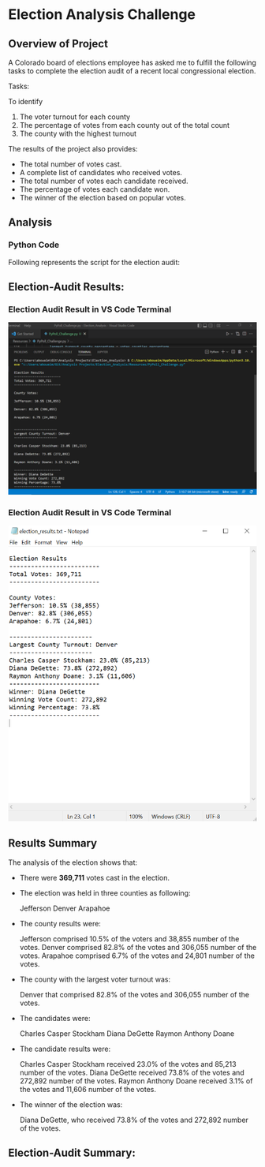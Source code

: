 # Election Analysis Challenge

## Overview of Project

A Colorado board of elections employee has asked me to fulfill the following tasks to complete the election audit of a recent local congressional election.

Tasks:

To identify

1. The voter turnout for each county
2. The percentage of votes from each county out of the total count
3. The county with the highest turnout

The results of the project also provides:

- The total number of votes cast.
- A complete list of candidates who received votes.
- The total number of votes each candidate received.
- The percentage of votes each candidate won.
- The winner of the election based on popular votes.

## Analysis

### Python Code

Following represents the script for the election audit:



## Election-Audit Results:

### Election Audit Result in VS Code Terminal

![This is an image](/Terminal_Output.png)



### Election Audit Result in VS Code Terminal

![This is an image](/election_results_write.png)


## Results Summary

The analysis of the election shows that:

- There were **369,711** votes cast in the election.

- The election was held in three counties as following:

    Jefferson
    Denver
    Arapahoe

- The county results were:

    Jefferson comprised 10.5% of the voters and 38,855 number of the votes.
    Denver comprised 82.8% of the votes and 306,055 number of the votes.
    Arapahoe comprised 6.7% of the votes and 24,801 number of the votes.
    
- The county with the largest voter turnout was:

    Denver that comprised 82.8% of the votes and 306,055 number of the votes.
    
- The candidates were:

    Charles Casper Stockham
    Diana DeGette
    Raymon Anthony Doane

- The candidate results were:

    Charles Casper Stockham received 23.0% of the votes and 85,213 number of the votes.
    Diana DeGette received 73.8% of the votes and 272,892 number of the votes.
    Raymon Anthony Doane received 3.1% of the votes and 11,606 number of the votes.

- The winner of the election was:

    Diana DeGette, who received 73.8% of the votes and 272,892 number of the votes.

## Election-Audit Summary: 

